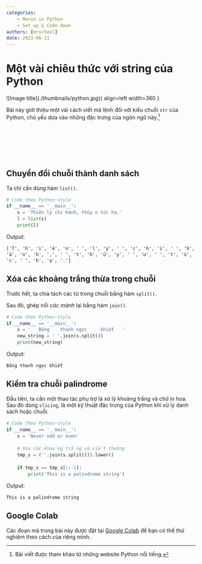```yaml
---
categories:
    - Moron in Python
    - Set up & Code down
authors: [mrschool]
date: 2023-06-11
---
```


# Một vài chiêu thức với string của Python

<div class="result" markdown>
![Image title](./thumbnails/python.jpg){ align=left width=360 }

Bài này giới thiệu một vài cách viết mã lệnh đối với kiểu chuỗi `str` của Python, chủ yếu dựa vào những đặc trưng của ngôn ngữ này.[^1]
</div>

[^1]: Bài viết được tham khảo từ những website Python nổi tiếng.

<br>
<br>
<br>

<!-- more -->

<br>
<br>

## Chuyển đổi chuỗi thành danh sách

Ta chỉ cần dùng hàm `list()`.

``` py linenums="1"
# Code theo Python-style
if __name__ == '__main__':
    s = 'Thiên lý chi hành, thủy ư túc hạ.'
    l = list(s)
    print(l)
```

Output:

``` pycon
['T', 'h', 'i', 'ê', 'n', ' ', 'l', 'ý', ' ', 'c', 'h', 'i', ' ', 'h', 'à', 'n', 'h', ',', ' ', 't', 'h', 'ủ', 'y', ' ', 'ư', ' ', 't', 'ú', 'c', ' ', 'h', 'ạ', '.']
```

## Xóa các khoảng trắng thừa trong chuỗi

Trước hết, ta chia tách các từ trong chuỗi bằng hàm `split()`.  

Sau đó, ghép nối *các mảnh* lại bằng hàm `join()`.

``` py linenums="1"
# Code theo Python-style
if __name__ == '__main__':
    s = '   Băng    thanh ngọc     khiết   '
    new_string = ' '.join(s.split())
    print(new_string)
```

Output:

``` pycon
Băng thanh ngọc khiết
```

## Kiểm tra chuỗi palindrome

Đầu tiên, ta cần một thao tác phụ trợ là xử lý khoảng trắng và chữ in hoa. Sau đó dùng `slicing`, là một kỹ thuật đặc trưng của Python khi xử lý danh sách hoặc chuỗi.

``` py linenums="1"
# Code theo Python-style
if __name__ == '__main__':
    s = 'Never odd or even'

    # Xóa các khoảng trắng và viết thường
    tmp_s = (''.join(s.split())).lower()
    
    if tmp_s == tmp_s[::-1]:
        print('This is a palindrome string')
```

Output:

``` pycon
This is a palindrome string
```

## Google Colab

Các đoạn mã trong bài này được đặt tại <a href="https://colab.research.google.com/drive/1aljeGj7ZBbW_gZ-cAQMtlXz7CrYtrv3h?usp=sharing" target="_blank">Google Colab</a> để bạn có thể thử nghiệm theo cách của riêng mình.